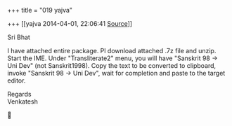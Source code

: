 +++
title = "019 yajva"

+++
[[yajva	2014-04-01, 22:06:41 [Source](https://groups.google.com/g/samskrita/c/fzOLGvpgqjY)]]



  
Sri Bhat  
  
I have attached entire package. Pl download attached .7z file and unzip. Start the IME. Under "Transliterate2" menu, you will have "Sanskrit 98 -> Uni Dev" (not Sanskrit1998). Copy the text to be converted to clipboard, invoke "Sanskrit 98 -> Uni Dev", wait for completion and paste to the target editor.  
  
Regards  
Venkatesh



